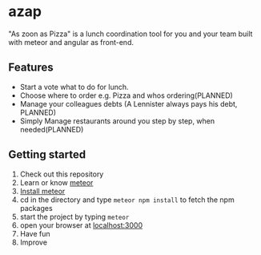 # azap
"As zoon as Pizza" is a lunch coordination tool for you and your team built with meteor and angular as front-end.
## Features
* Start a vote what to do for lunch.
* Choose where to order e.g. Pizza and whos ordering(PLANNED)
* Manage your colleagues debts (A Lennister always pays his debt, PLANNED)
* Simply Manage restaurants around you step by step, when needed(PLANNED)

## Getting started
1. Check out this repository
2. Learn or know [meteor](https://www.meteor.com)
3. [Install meteor](https://www.meteor.com/install)
4. cd in the directory and type `meteor npm install` to fetch the npm 
packages
5. start the project by typing `meteor`
6. open your browser at [localhost:3000](http://localhost:3000)
7. Have fun
8. Improve

